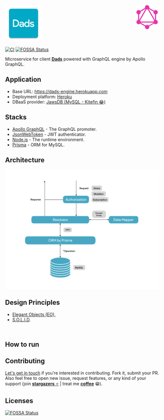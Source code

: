[<img src="assets/logo.png" width="120" height="120">]()
[<img align="right" src="assets/graphql.png" width="80" height="80">](https://dads-engine.herokuapp.com/graphql)

[![CI](https://github.com/ErickSumargo/Dads-Engine/actions/workflows/ci.yml/badge.svg?branch=main)](https://github.com/ErickSumargo/Dads-Engine/actions/workflows/ci.yml)
[![FOSSA Status](https://app.fossa.com/api/projects/git%2Bgithub.com%2FErickSumargo%2FDads-Engine.svg?type=small)](https://app.fossa.com/projects/git%2Bgithub.com%2FErickSumargo%2FDads-Engine?ref=badge_small)

Microservice for client [**<u>Dads</u>**](https://github.com/ErickSumargo/Dads) powered with GraphQL engine by Apollo GraphQL.

## Application
- Base URL: https://dads-engine.herokuapp.com
- Deployment platform: [Heroku](https://dashboard.heroku.com/)
- DBaaS provider: [JawsDB (MySQL - Kitefin 😂)](https://www.jawsdb.com/)

## Stacks
- [Apollo GraphQL](https://www.apollographql.com) - The GraphQL promoter.
- [JsonWebToken](https://github.com/auth0/node-jsonwebtoken) - JWT authenticator.
- [Node.js](https://nodejs.org/en) - The runtime environment.
- [Prisma](https://www.prisma.io) - ORM for MySQL.

## Architecture
[<img src="assets/architecture.png">]()

## Design Principles
- [Elegant Objects (EO)](https://www.elegantobjects.org),
- [S.O.L.I.D](https://en.wikipedia.org/wiki/SOLID).
<br/>

## How to run



## Contributing
[Let's get in touch](https://twitter.com/SumargoErick) if you're interested in contributing. Fork it, submit your PR.<br/>
Also feel free to open new issue, request features, or any kind of your support (join [**stargazers** ⭐](https://github.com/ErickSumargo/Dads-Engine/stargazers)️ | treat me [**coffee**](https://www.buymeacoffee.com/ErickSumargo) 😁).

## Licenses
[![FOSSA Status](https://app.fossa.com/api/projects/git%2Bgithub.com%2FErickSumargo%2FDads-Engine.svg?type=large)](https://app.fossa.com/projects/git%2Bgithub.com%2FErickSumargo%2FDads-Engine?ref=badge_large)